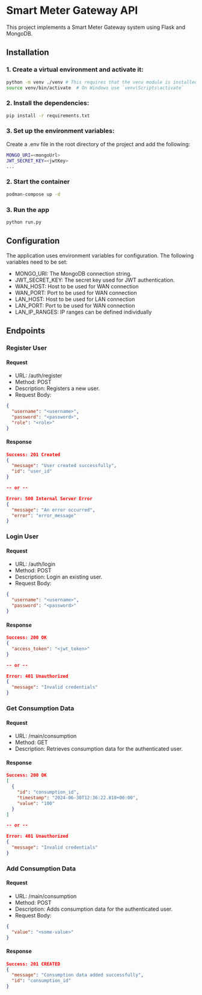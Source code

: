 # Smart Meter Gateway API
This project implements a Smart Meter Gateway system using Flask and MongoDB. 

## Installation

### 1. Create a virtual environment and activate it:
``` bash
python -m venv ./venv # This requires that the venv module is installed
source venv/bin/activate  # On Windows use `venv\Scripts\activate`
```

### 2. Install the dependencies:
``` bash
pip install -r requirements.txt
```

### 3. Set up the environment variables:
Create a .env file in the root directory of the project and add the following:
```bash
MONGO_URI=<mongoUrl>
JWT_SECRET_KEY=<jwtKey>
...
```


### 2. Start the container
```bash
podman-compose up -d
```

### 3. Run the app
```bash
python run.py
```

## Configuration
The application uses environment variables for configuration. The following variables need to be set:
* MONGO_URI: The MongoDB connection string.
* JWT_SECRET_KEY: The secret key used for JWT authentication.
* WAN_HOST: Host to be used for WAN connection
* WAN_PORT: Port to be used for WAN connection
* LAN_HOST: Host to be used for LAN connection
* LAN_PORT: Port to be used for WAN connection 
* LAN_IP_RANGES: IP ranges can be defined individually

## Endpoints
### Register User
#### Request
* URL: /auth/register
* Method: POST
* Description: Registers a new user.
* Request Body:
``` json
{
  "username": "<username>",
  "password": "<password>",
  "role": "<role>"
}
```

#### Response
``` json
Success: 201 Created
{
  "message": "User created successfully",
  "id": "user_id"
}

-- or --

Error: 500 Internal Server Error
{
  "message": "An error occurred",
  "error": "error_message"
}
```
### Login User
#### Request
* URL: /auth/login
* Method: POST
* Description: Login an existing user.
* Request Body:
``` json
{
  "username": "<username>",
  "password": "<password>"
}
```

#### Response
``` json
Success: 200 OK
{
  "access_token": "<jwt_token>"
}

-- or --

Error: 401 Unauthorized
{
  "message": "Invalid credentials"
}
```
### Get Consumption Data
#### Request
* URL: /main/consumption
* Method: GET
* Description: Retrieves consumption data for the authenticated user.

#### Response
``` json
Success: 200 OK
[
  {
    "id": "consumption_id",
    "timestamp": "2024-06-30T12:36:22.810+00:00",
    "value": "100"
  }
]

-- or --

Error: 401 Unauthorized
{
  "message": "Invalid credentials"
}
```

### Add Consumption Data
#### Request
* URL: /main/consumption
* Method: POST
* Description: Adds consumption data for the authenticated user.
* Request Body:
``` json
{
  "value": "<some-value>"
}
```

#### Response
``` json
Success: 201 CREATED
{
  "message": "Consumption data added successfully",
  "id": "consumption_id"
}
```